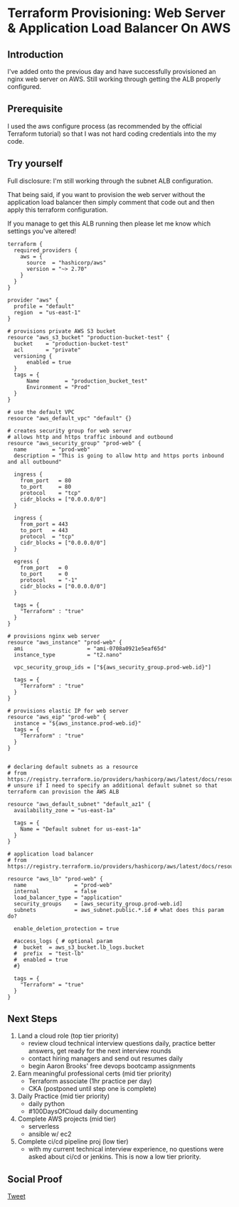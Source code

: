 
# Terraform Provisioning: Web Server & Application Load Balancer On AWS

## Introduction

I've added onto the previous day and have successfully provisioned an nginx web server on AWS. Still working through getting the ALB properly configured.

## Prerequisite

I used the aws configure process (as recommended by the official Terraform tutorial) so that I was not hard coding credentials into the my code.

## Try yourself

Full disclosure: I'm still working through the subnet ALB configuration. 

That being said, if you want to provision the web server without the application load balancer then simply comment that code out and then apply this terraform configuration.

If you manage to get this ALB running then please let me know which settings you've altered! 

```
terraform {
  required_providers {
    aws = {
      source  = "hashicorp/aws"
      version = "~> 2.70"
    }
  }
}

provider "aws" {
  profile = "default"
  region  = "us-east-1"
}

# provisions private AWS S3 bucket
resource "aws_s3_bucket" "production-bucket-test" {
  bucket    = "production-bucket-test"
  acl       = "private"
  versioning {
      enabled = true
  }
  tags = {
      Name        = "production_bucket_test"
      Environment = "Prod"
  }
}

# use the default VPC
resource "aws_default_vpc" "default" {}

# creates security group for web server
# allows http and https traffic inbound and outbound
resource "aws_security_group" "prod-web" {
  name        = "prod-web"
  description = "This is going to allow http and https ports inbound and all outbound"
  
  ingress {
    from_port   = 80
    to_port     = 80
    protocol    = "tcp"
    cidr_blocks = ["0.0.0.0/0"]
  }

  ingress {
    from_port = 443
    to_port   = 443
    protocol  = "tcp"
    cidr_blocks = ["0.0.0.0/0"]
  }
  
  egress {
    from_port   = 0
    to_port     = 0
    protocol    = "-1"
    cidr_blocks = ["0.0.0.0/0"]
  }

  tags = {
    "Terraform" : "true"
  }
}

# provisions nginx web server
resource "aws_instance" "prod-web" {
  ami                    = "ami-0708a0921e5eaf65d"
  instance_type          = "t2.nano"
  
  vpc_security_group_ids = ["${aws_security_group.prod-web.id}"]
  
  tags = {
    "Terraform" : "true"
  }
}

# provisions elastic IP for web server
resource "aws_eip" "prod-web" {
  instance = "${aws_instance.prod-web.id}"
  tags = {
    "Terraform" : "true"
  }
}


# declaring default subnets as a resource
# from https://registry.terraform.io/providers/hashicorp/aws/latest/docs/resources/default_subnet
# unsure if I need to specify an additional default subnet so that terraform can provision the AWS ALB

resource "aws_default_subnet" "default_az1" {
  availability_zone = "us-east-1a"

  tags = {
    Name = "Default subnet for us-east-1a"
  }
}

# application load balancer 
# from https://registry.terraform.io/providers/hashicorp/aws/latest/docs/resources/lb

resource "aws_lb" "prod-web" {
  name               = "prod-web"
  internal           = false
  load_balancer_type = "application"
  security_groups    = [aws_security_group.prod-web.id]
  subnets            = aws_subnet.public.*.id # what does this param do?

  enable_deletion_protection = true

  #access_logs { # optional param
  #  bucket  = aws_s3_bucket.lb_logs.bucket
  #  prefix  = "test-lb"
  #  enabled = true
  #}

  tags = {
    "Terraform" = "true"
  }
}
```

## Next Steps

1) Land a cloud role (top tier priority)
    - review cloud technical interview questions daily, practice better answers, get ready for the next interview rounds
    - contact hiring managers and send out resumes daily
    - begin Aaron Brooks' free devops bootcamp assignments
2) Earn meaningful professional certs (mid tier priority)
    - Terraform associate (1hr practice per day)
    - CKA (postponed until step one is complete)
3) Daily Practice (mid tier priority)
    - daily python
    - #100DaysOfCloud daily documenting
4) Complete AWS projects (mid tier)
    - serverless
    - ansible w/ ec2
5) Complete ci/cd pipeline proj (low tier)
    - with my current technical interview experience, no questions were asked about ci/cd or jenkins. This is now a low tier priority.

## Social Proof

[Tweet](https://twitter.com/lrnallday/status/1346797936227848192)
